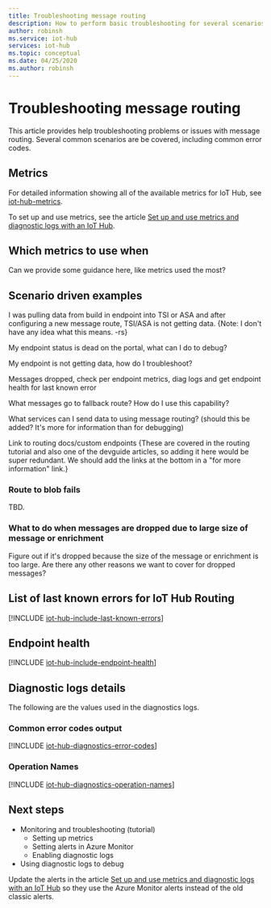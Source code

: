 ```yaml
---
title: Troubleshooting message routing
description: How to perform basic troubleshooting for several scenarios
author: robinsh
ms.service: iot-hub
services: iot-hub
ms.topic: conceptual
ms.date: 04/25/2020
ms.author: robinsh
---
```


# Troubleshooting message routing

This article provides help troubleshooting problems or issues with message routing. Several common scenarios are be covered, including common error codes.

## Metrics

For detailed information showing all of the available metrics for IoT Hub, see [iot-hub-metrics](iot-hub-metrics.md).

To set up and use metrics, see the article [Set up and use metrics and diagnostic logs with an IoT Hub](tutorial-use-metrics-and-diags.md).

## Which metrics to use when

Can we provide some guidance here, like metrics used the most? 

## Scenario driven examples

I was pulling data from build in endpoint into TSI or ASA and after configuring a new message route, TSI/ASA is not getting data. {Note: I don't have any idea what this means. -rs}

My endpoint status is dead on the portal, what can I do to debug?

My endpoint is not getting data, how do I troubleshoot?

Messages dropped, check per endpoint metrics, diag logs and get endpoint health for last known error

What messages go to fallback route? How do I use this capability?

What services can I send data to using message routing? (should this be added? It's more for information than for debugging) 

Link to routing docs/custom endpoints
{These are covered in the routing tutorial and also one of the devguide articles, so adding it here would be super redundant. We should add the links at the bottom in a "for more information" link.}

### Route to blob fails

TBD.

### What to do when messages are dropped due to large size of message or enrichment

Figure out if it's dropped because the size of the message or enrichment is too large.
Are there any other reasons we want to cover for dropped messages?

<!-- I put in some anchors so you can link directly to this spot that shows each table -->
<!-- I don't ordinarily use anchors, but seems like a good solution here.-->

## List of last known errors for IoT Hub Routing

<a id="last-known-errors"></a>
[!INCLUDE [iot-hub-include-last-known-errors](../../includes/iot-hub-include-last-known-errors.md)]

## Endpoint health
<a id="endpoint-health"></a>
[!INCLUDE [iot-hub-include-endpoint-health](../../includes/iot-hub-include-endpoint-health.md)]

## Diagnostic logs details

The following are the values used in the diagnostics logs.

### Common error codes output

<a id="diagnostics-error-codes"></a>
[!INCLUDE [iot-hub-diagnostics-error-codes](../../includes/iot-hub-diagnostics-error-codes.md)]

### Operation Names

<a id="diganotics-operation-names"></a>
[!INCLUDE [iot-hub-diagnostics-operation-names](../../includes/iot-hub-diagnostics-operation-names.md)]

## Next steps

<!--combine into one last, as these are all in the same tutorial -->
* Monitoring and troubleshooting (tutorial)
  * Setting up metrics
  * Setting alerts in Azure Monitor
  * Enabling diagnostic logs
* Using diagnostic logs to debug

Update the alerts in the article [Set up and use metrics and diagnostic logs with an IoT Hub](tutorial-use-metrics-and-diags.md) so they use the Azure Monitor alerts instead of the old classic alerts.

